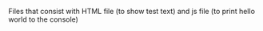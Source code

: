 Files that consist with HTML file (to show test text) and js file (to print hello world to the console)
